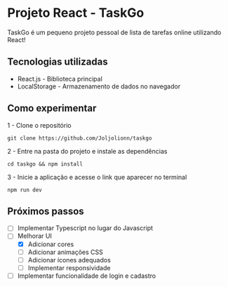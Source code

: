 # Projeto React - TaskGo

TaskGo é um pequeno projeto pessoal de lista de tarefas online utilizando React!


## Tecnologias utilizadas

- React.js - Biblioteca principal
- LocalStorage - Armazenamento de dados no navegador


## Como experimentar

1 - Clone o repositório
```
git clone https://github.com/Joljolionn/taskgo
```

2 - Entre na pasta do projeto e instale as dependências
```
cd taskgo && npm install
```

3 - Inicie a aplicação e acesse o link que aparecer no terminal
```
npm run dev
```

## Próximos passos

- [ ] Implementar Typescript no lugar do Javascript
- [ ] Melhorar UI
    - [x] Adicionar cores
    - [ ] Adicionar animações CSS
    - [ ] Adicionar ícones adequados
    - [ ] Implementar responsividade
- [ ] Implementar funcionalidade de login e cadastro
